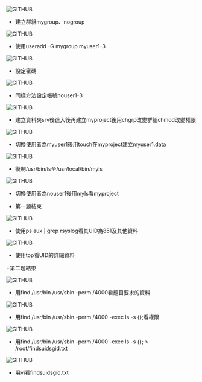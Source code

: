 ![GITHUB](https://imgur.com/6LZPM77.jpg"git圖示")

+ 建立群組mygroup、nogroup

![GITHUB](https://imgur.com/ytnEHfJ.jpg"git圖示")

+ 使用useradd -G mygroup myuser1-3

![GITHUB](https://imgur.com/xiInYE7.jpg"git圖示")

+ 設定密碼

![GITHUB](https://imgur.com/Tp1s0lX.jpg"git圖示")

+ 同樣方法設定帳號nouser1-3

![GITHUB](https://imgur.com/FWIIDZR.jpg"git圖示")

+ 建立資料夾srv後進入後再建立myproject後用chgrp改變群組chmod改變權限

![GITHUB](https://imgur.com/ePzh7y9.jpg"git圖示")

+ 切換使用者為myuser1後用touch在myproject建立myuser1.data
 

![GITHUB](https://imgur.com/MD4WcRA.jpg"git圖示")

+ 復制/usr/bin/ls至/usr/local/bin/myls

![GITHUB](https://imgur.com/ArhpxEr.jpg"git圖示")

+ 切換使用者為nouser1後用myls看myproject

+ 第一題結束

![GITHUB](https://imgur.com/4Z3oZeJ.jpg"git圖示")

+ 使用ps aux | grep rsyslog看其UID為851及其他資料

![GITHUB](https://imgur.com/hIc7I8E.jpg"git圖示")

+ 使用top看UID的詳細資料

+第二題結束

![GITHUB](https://imgur.com/VxL3Wy6.jpg"git圖示")

+ 用find /usr/bin /usr/sbin -perm /4000看題目要求的資料

![GITHUB](https://imgur.com/SYxxMa6.jpg"git圖示")

+ 用find /usr/bin /usr/sbin -perm /4000 -exec ls -s {}\;看權限

![GITHUB](https://imgur.com/Pys7Qrp.jpg"git圖示")

+ 用find /usr/bin /usr/sbin -perm /4000 -exec ls -s {}\; > /root/findsuidsgid.txt

![GITHUB](https://imgur.com/MASPX2V.jpg"git圖示")

+ 用vi看findsuidsgid.txt

